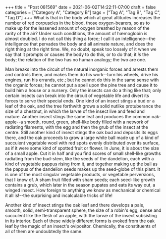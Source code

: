 +++
title = "Post 081569"
date = 2021-06-02T14:22:11-07:00
draft = false
categories = ["Category A", "Category B"]
tags = ["Tag A", "Tag B", "Tag C", "Tag D"]
+++
What is that in the body which at great altitudes increases the number of red corpuscles in the blood, those oxygen-bearers, so as to make up for the lessened amount of oxygen breathed by reason of the rarity of the air? Under such conditions, the amount of hæmoglobin is almost doubled. I do not call this thing a force; I call it an intelligence--the intelligence that pervades the body and all animate nature, and does the right thing at the right time. We, no doubt, speak too loosely of it when we say that it prompts or causes the body to do this, or to do that; it _is_ the body; the relation of the two has no human analogy; the two are one.

Man breaks into the circuit of the natural inorganic forces and arrests them and controls them, and makes them do his work--turn his wheels, drive his engines, run his errands, etc.; but he cannot do this in the same sense with the organic forces; he cannot put a spell upon the pine tree and cause it to build him a house or a nursery. Only the insects can do a thing like that; only certain insects can break into the circuit of vegetable life and divert its forces to serve their special ends. One kind of an insect stings a bud or a leaf of the oak, and the tree forthwith grows a solid nutlike protuberance the size of a chestnut, in which the larvæ of the insect live and feed and mature. Another insect stings the same leaf and produces the common oak-apple--a smooth, round, green, shell-like body filled with a network of radiating filaments, with the egg and then the grub of the insect at the centre. Still another kind of insect stings the oak bud and deposits its eggs there, and the oak proceeds to grow a large white ball made up of a kind of succulent vegetable wool with red spots evenly distributed over its surface, as if it were some kind of spotted fruit or flower. In June, it is about the size of a small apple. Cut it in half and you find scores of small shell-like growths radiating from the bud-stem, like the seeds of the dandelion, each with a kind of vegetable pappus rising from it, and together making up the ball as the pappus of the dandelion seeds makes up the seed-globe of this plant. It is one of the most singular vegetable products, or vegetable perversions, that I know of. A sham fruit filled with sham seeds; each seed-like growth contains a grub, which later in the season pupates and eats its way out, a winged insect. How foreign to anything we know as mechanical or chemical it all is!--the surprising and incalculable tricks of life!

Another kind of insect stings the oak leaf and there develops a pale, smooth, solid, semi-transparent sphere, the size of a robin's egg, dense and succulent like the flesh of an apple, with the larvæ of the insect subsisting in its interior. Each of these widely different forms is evoked from the oak leaf by the magic of an insect's ovipositor. Chemically, the constituents of all of them are undoubtedly the same.

